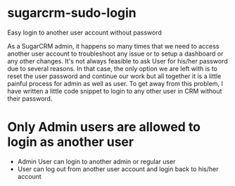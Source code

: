 # sugarcrm-sudo-login
Easy login to another user account without password

As a SugarCRM admin, it happens so many times that we need to access another user account to troubleshoot any issue or to setup a dashboard or any other changes.
It's not always feasible to ask User for his/her password due to several reasons. In that case, the only option we are left with is to reset the user password and continue our work but all together it is a little painful process for admin as well as user.
To get away from this problem, I have written a little code snippet to login to any other user in CRM without their password.

# Only Admin users are allowed to login as another user
- Admin User can login to another admin or regular user
- User can log out from another user account and login back to his/her account
